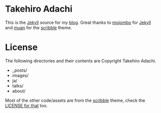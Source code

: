 # Takehiro Adachi

This is the [Jekyll](http://github.com/mojombo/jekyll) source for my [blog](http://tkhr.github.com).
Great thanks to [mojombo](https://github.com/mojombo) for [Jekyll](http://github.com/mojombo/jekyll)
and [muan](https://github.com/muan) for the [scribble](https://github.com/muan/scribble) theme.

# License

The following directories and their contents are Copyright Takehiro Adachi.

* _posts/
* images/
* ja/
* talks/
* about/

Most of the other code/assets are from the [scribble](https://github.com/muan/scribble) theme, check
the [LICENSE for that](SCRIBBLE_THEME_LICENSE) too.
